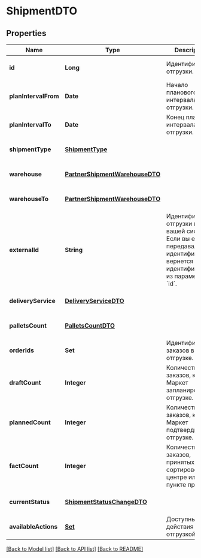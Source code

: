 # ShipmentDTO
## Properties

| Name | Type | Description | Notes |
|------------ | ------------- | ------------- | -------------|
| **id** | **Long** | Идентификатор отгрузки. | [optional] [default to null] |
| **planIntervalFrom** | **Date** | Начало планового интервала отгрузки. | [optional] [default to null] |
| **planIntervalTo** | **Date** | Конец планового интервала отгрузки. | [optional] [default to null] |
| **shipmentType** | [**ShipmentType**](ShipmentType.md) |  | [optional] [default to null] |
| **warehouse** | [**PartnerShipmentWarehouseDTO**](PartnerShipmentWarehouseDTO.md) |  | [optional] [default to null] |
| **warehouseTo** | [**PartnerShipmentWarehouseDTO**](PartnerShipmentWarehouseDTO.md) |  | [optional] [default to null] |
| **externalId** | **String** | Идентификатор отгрузки в вашей системе. Если вы еще не передавали идентификатор, вернется идентификатор из параметра &#x60;id&#x60;. | [optional] [default to null] |
| **deliveryService** | [**DeliveryServiceDTO**](DeliveryServiceDTO.md) |  | [optional] [default to null] |
| **palletsCount** | [**PalletsCountDTO**](PalletsCountDTO.md) |  | [optional] [default to null] |
| **orderIds** | **Set** | Идентификаторы заказов в отгрузке. | [default to null] |
| **draftCount** | **Integer** | Количество заказов, которое Маркет запланировал к отгрузке. | [optional] [default to null] |
| **plannedCount** | **Integer** | Количество заказов, которое Маркет подтвердил к отгрузке. | [optional] [default to null] |
| **factCount** | **Integer** | Количество заказов, принятых в сортировочном центре или пункте приема. | [optional] [default to null] |
| **currentStatus** | [**ShipmentStatusChangeDTO**](ShipmentStatusChangeDTO.md) |  | [optional] [default to null] |
| **availableActions** | [**Set**](ShipmentActionType.md) | Доступные действия над отгрузкой. | [default to null] |

[[Back to Model list]](../README.md#documentation-for-models) [[Back to API list]](../README.md#documentation-for-api-endpoints) [[Back to README]](../README.md)

